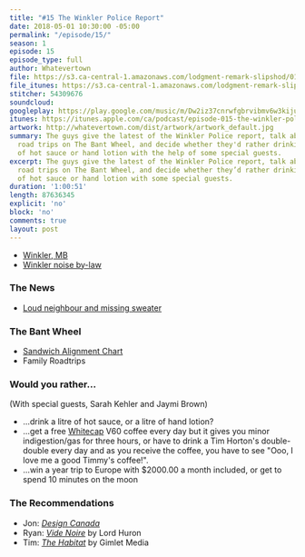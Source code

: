 ```yaml
---
title: "#15 The Winkler Police Report"
date: 2018-05-01 10:30:00 -05:00
permalink: "/episode/15/"
season: 1
episode: 15
episode_type: full
author: Whatevertown
file: https://s3.ca-central-1.amazonaws.com/lodgment-remark-slipshod/015.mp3
file_itunes: https://s3.ca-central-1.amazonaws.com/lodgment-remark-slipshod/015.m4a
stitcher: 54309676
soundcloud: 
googleplay: https://play.google.com/music/m/Dw2iz37cnrwfgbrvibmv6w3kiju?t=Episode_015_The_Winkler_Police_Report-Whatevertown
itunes: https://itunes.apple.com/ca/podcast/episode-015-the-winkler-police-report/id1326449177?i=1000410395078&mt=2
artwork: http://whatevertown.com/dist/artwork/artwork_default.jpg
summary: The guys give the latest of the Winkler Police report, talk about family
  road trips on The Bant Wheel, and decide whether they'd rather drinking a litre
  of hot sauce or hand lotion with the help of some special guests.
excerpt: The guys give the latest of the Winkler Police report, talk about family
  road trips on The Bant Wheel, and decide whether they’d rather drinking a litre
  of hot sauce or hand lotion with some special guests.
duration: '1:00:51'
length: 87636345
explicit: 'no'
block: 'no'
comments: true
layout: post
---
```


- [Winkler, MB](https://sourispei.com/about/)
- [Winkler noise by-law](http://www.winklerpolice.ca/images/ByLaw%202139-15.pdf)

### The News
- [Loud neighbour and missing sweater](https://pembinavalleyonline.com/local/winkler-woman-victim-of-5-000-scam)

### The Bant Wheel
- [Sandwich Alignment Chart](https://flowingdata.com/2017/05/02/sandwich-alignment-chart/)
- Family Roadtrips

### Would you rather…
(With special guests, Sarah Kehler and Jaymi Brown)
- …drink a litre of hot sauce, or a litre of hand lotion?
- …get a free [Whitecap](https://drinkwhitecap.com/) V60 coffee every day but it gives you minor indigestion/gas for three hours, or have to drink a Tim Horton's double-double every day and as you receive the coffee, you have to see "Ooo, I love me a good Timmy's coffee!".
- …win a year trip to Europe with $2000.00 a month included, or get to spend 10 minutes on the moon

### The Recommendations
- Jon: *[Design Canada](https://designcanada.com/)*
- Ryan: *[Vide Noire](https://open.spotify.com/artist/6ltzsmQQbmdoHHbLZ4ZN25?si=SE958X7DRAGQyJgwqVwarg)* by Lord Huron
- Tim: *[The Habitat](https://www.gimletmedia.com/the-habitat)* by Gimlet Media
